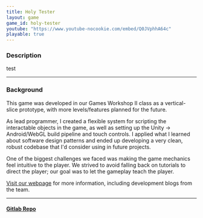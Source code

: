```yaml
---
title: Holy Tester
layout: game
game_id: holy-tester
youtube: "https://www.youtube-nocookie.com/embed/Q0JVphhA64c"
playable: true
---
```

<h3>Description</h3>
<p>test</p>

<hr>

<h3>Background</h3>
<p>This game was developed in our Games Workshop II class as a vertical-slice prototype, with more levels/features planned for the future.</p> 

<p>As lead programmer, I created a flexible system for scripting the interactable objects in the game, as well as setting up the Unity -> Android/WebGL build pipeline and touch controls. I applied what I learned about software design patterns and ended up developing a very clean, robust codebase that I'd consider using in future projects.</p>

<p>One of the biggest challenges we faced was making the game mechanics feel intuitive to the player. We strived to avoid falling back on tutorials to direct the player; our goal was to let the gameplay teach the player.</p>

<p><a href="https://makhodash.wixsite.com/holytester/">Visit our webpage</a> for more information, including development blogs from the team.</p>

<hr>

<h4><a href="https://gitlab.com/yunatatski/holy-tester-backup">Gitlab Repo</a></h4>